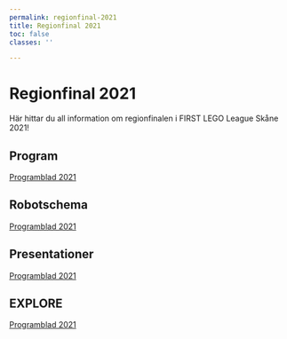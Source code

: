 ```yaml
---
permalink: regionfinal-2021
title: Regionfinal 2021
toc: false
classes: ''

---
```

# Regionfinal 2021

Här hittar du all information om regionfinalen i FIRST LEGO League Skåne 2021!

## Program

[Programblad 2021](https://docs.google.com/presentation/d/1fNJi_DD2LwlbJaNChy7Idb8xyxXws9uQjtnK1Ttv7qQ/edit?usp=sharing "Programblad 2021")

## Robotschema

[Programblad 2021](https://docs.google.com/presentation/d/1fNJi_DD2LwlbJaNChy7Idb8xyxXws9uQjtnK1Ttv7qQ/edit?usp=sharing "Programblad 2021")

## Presentationer

[Programblad 2021](https://docs.google.com/presentation/d/1fNJi_DD2LwlbJaNChy7Idb8xyxXws9uQjtnK1Ttv7qQ/edit?usp=sharing "Programblad 2021")

## EXPLORE

[Programblad 2021](https://docs.google.com/presentation/d/1fNJi_DD2LwlbJaNChy7Idb8xyxXws9uQjtnK1Ttv7qQ/edit?usp=sharing "Programblad 2021")